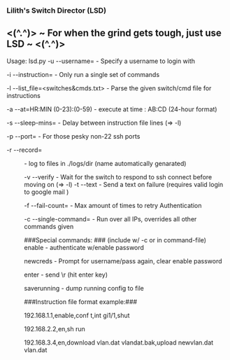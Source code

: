 ### Lilith's Switch Director (LSD) ###
## <(^.^)> ~ For when the grind gets tough, just use LSD ~ <(^.^)> ##

Usage: lsd.py <options>
 -u  --username=<username>               - Specify a username to login with
 
 -i  --instruction=<instruction>         - Only run a single set of commands
 
 -l  --list_file=<switches&cmds.txt>     - Parse the given switch/cmd file for instructions
 
 -a  --at=HR:MIN (0-23):(0-59)           - execute at time : AB:CD (24-hour format)
 
 -s  --sleep-mins=<minutes>              - Delay between instruction file lines (=> -l)
 
 -p  --port=<tcpport>                    - For those pesky non-22 ssh ports
 
 -r  --record=<dir>                  - log to files in ./logs/dir (name automatically genarated)
 
 -v  --verify                       - Wait for the switch to respond to ssh connect before moving on (=> -l)
 -t  --text                              - Send a text on failure (requires valid login to google mail )
 
 -f  --fail-count=<amt>                  - Max amount of times to retry Authentication
 
 -c  --single-command=<cmd>              - Run <cmd> over all IPs, overrides all other commands given

###Special commands: ###    (include w/ -c or in command-file)
enable                                  - authenticate w/enable password

newcreds                                - Prompt for username/pass again, clear enable password

enter                           - send \r (hit enter key)

saverunning                     - dump running config to file

###Instruction file format example:###

192.168.1.1,enable,conf t,int gi1/1,shut

192.168.2.2,en,sh run

192.168.3.4,en,download vlan.dat vlandat.bak,upload newvlan.dat vlan.dat